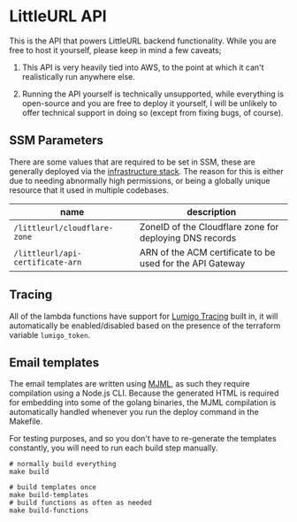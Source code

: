 # LittleURL API

This is the API that powers LittleURL backend functionality. While you are free to host it yourself, please keep in mind a few caveats;

1. This API is very heavily tied into AWS, to the point at which it can't realistically run anywhere else.

2. Running the API yourself is technically unsupported, while everything is open-source and you are free to deploy it yourself,
   I will be unlikely to offer technical support in doing so (except from fixing bugs, of course).

## SSM Parameters

There are some values that are required to be set in SSM, these are generally deployed via the [infrastructure stack](https://github.com/deltabyte/littleurl-infrstructure).
The reason for this is either due to needing abnormally high permissions, or being a globally unique resource that it used in multiple codebases.

| name                             | description                                               |
| -------------------------------- | --------------------------------------------------------- |
| `/littleurl/cloudflare-zone`     | ZoneID of the Cloudflare zone for deploying DNS records   |
| `/littleurl/api-certificate-arn` | ARN of the ACM certificate to be used for the API Gateway |

## Tracing

All of the lambda functions have support for [Lumigo Tracing](https://lumigo.io/) built in, it will automatically
be enabled/disabled based on the presence of the terraform variable `lumigo_token`.

## Email templates

The email templates are written using [MJML](https://mjml.io), as such they require compilation using a Node.js CLI.
Because the generated HTML is required for embedding into some of the golang binaries, the MJML compilation is automatically
handled whenever you run the deploy command in the Makefile.

For testing purposes, and so you don't have to re-generate the templates constantly, you will need to run each build step
manually.

```shell
# normally build everything
make build

# build templates once
make build-templates
# build functions as often as needed
make build-functions
```
